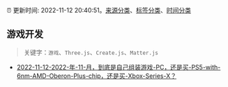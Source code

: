 :alarm_clock: 更新时间: 2022-11-12 20:40:51。[来源分类](../README.md)、[标签分类](../TAGS.md)、[时间分类](../TIMELINE.md)

## 游戏开发


> 关键字：`游戏`、`Three.js`、`Create.js`、`Matter.js`



- [2022-11-12-2022-年-11-月，到底是自己组装游戏-PC，还是买-PS5-with-6nm-AMD-Oberon-Plus-chip，还是买-Xbox-Series-X？](https://www.v2ex.com/t/894776) 